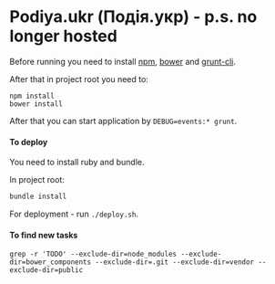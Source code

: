# Podiya.ukr (Подія.укр) - p.s. no longer hosted

Before running you need to install [npm](https://www.npmjs.com/package/npm), [bower](https://www.npmjs.com/package/bower) and [grunt-cli](https://www.npmjs.com/package/grunt-cli).

After that in project root you need to:

```shell
npm install
bower install
```

After that you can start application by `DEBUG=events:* grunt`.

#### To deploy

You need to install ruby and bundle.

In project root:

```bash
bundle install
```

For deployment - run `./deploy.sh`.

#### To find new tasks

```shell
grep -r 'TODO' --exclude-dir=node_modules --exclude-dir=bower_components --exclude-dir=.git --exclude-dir=vendor --exclude-dir=public
```
